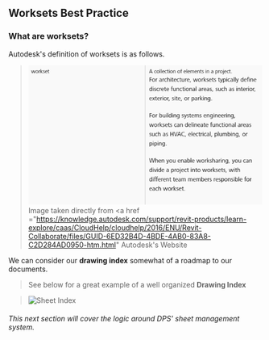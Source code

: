 ## Worksets Best Practice

### What are worksets?

Autodesk's definition of worksets is as follows. 
>![Sheet Index](images/00-worksetdefinition.png)
>Image taken directly from <a href ="https://knowledge.autodesk.com/support/revit-products/learn-explore/caas/CloudHelp/cloudhelp/2016/ENU/Revit-Collaborate/files/GUID-6ED32B4D-4BDE-4AB0-83A8-C2D284AD0950-htm.html" Autodesk's Website </a>


We can consider our **drawing index** somewhat of a roadmap to our documents.

>See below for a great example of a well organized **Drawing Index**

>![Sheet Index](images/4/00-sheetIndexBCOM.png)


###### This next section will cover the logic around DPS' sheet management system.
